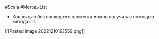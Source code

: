 #Scala #МетодыList 

* Коллекцию без последнего элемента можно получить с помощью метода init.

![[Pasted image 20221210192559.png]]
